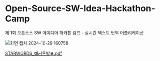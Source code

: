# Open-Source-SW-Idea-Hackathon-Camp
 제 1회 오픈소스 SW 아이디어 해커톤 캠프 - 실시간 텍스트 번역 어플리케이션

![화면 캡처 2024-10-29 160758](https://github.com/user-attachments/assets/77e93687-7e3b-4186-8486-59a7f121d82c)

[STARWORDS_해커톤발표.pdf](https://github.com/user-attachments/files/17552912/STARWORDS_.pdf)
